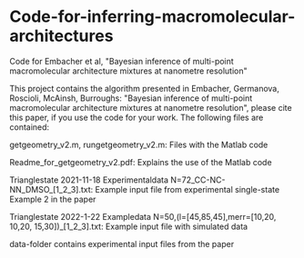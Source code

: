 # Code-for-inferring-macromolecular-architectures
Code for Embacher et al, "Bayesian inference of multi-point macromolecular architecture mixtures at nanometre resolution"

This project contains the algorithm presented in Embacher, Germanova, Roscioli, McAinsh, Burroughs: "Bayesian inference of multi-point macromolecular architecture mixtures at nanometre resolution", please cite this paper, if you use the code for your work.
The following files are contained:

 getgeometry_v2.m, rungetgeometry_v2.m: Files with the Matlab code
 
 Readme_for_getgeometry_v2.pdf: Explains the use of the Matlab code
 
 Trianglestate 2021-11-18 Experimentaldata N=72_CC-NC-NN_DMSO_[1_2_3].txt: Example input file from experimental single-state Example 2 in the paper
 
 Trianglestate 2022-1-22 Exampledata N=50,(l=[45,85,45],merr=[10,20, 10,20, 15,30])_[1_2_3].txt: Example input file with simulated data

data-folder contains experimental input files from the paper

